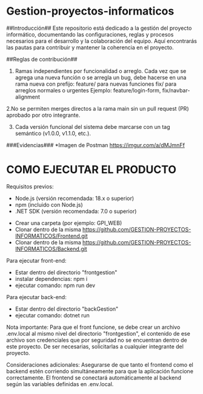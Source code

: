 # Gestion-proyectos-informaticos


##Introducción##
Este repositorio está dedicado a la gestión del proyecto informático, documentando las configuraciones, reglas y procesos necesarios para el desarrollo y la colaboración del equipo. Aquí encontrarás las pautas para contribuir y mantener la coherencia en el proyecto.

##Reglas de contribución##
1. Ramas independientes por funcionalidad o arreglo. Cada vez que se agrega una nueva función o se arregla un bug, debe hacerse en una rama nueva con prefijo:
feature/ para nuevas funciones
fix/ para arreglos normales o urgentes
Ejemplo: feature/login-form, fix/navbar-alignment

2.No se permiten merges directos a la rama main sin un pull request (PR) aprobado 
por otro integrante. 

3. Cada versión funcional del sistema debe marcarse con un tag semántico (v1.0.0, 
v1.1.0, etc.).
 


###Evidencias###
*Imagen de Postman
https://imgur.com/a/dMJmnFf

# COMO EJECUTAR EL PRODUCTO
Requisitos previos:
* Node.js (versión recomendada: 18.x o superior)
* npm (incluido con Node.js)
* .NET SDK (versión recomendada: 7.0 o superior)

- Crear una carpeta (por ejemplo: GPI_WEB)
- Clonar dentro de la misma https://github.com/GESTION-PROYECTOS-INFORMATICOS/Frontend.git
- Clonar dentro de la misma https://github.com/GESTION-PROYECTOS-INFORMATICOS/Backend.git
  
Para ejecutar front-end:
* Estar dentro del directorio "frontgestion"
* instalar dependencias: npm i
* ejecutar comando: npm run dev
  
Para ejecutar back-end:
* Estar dentro del directorio "backGestion"
* ejecutar comando: dotnet run
  
Nota importante: Para que el front funcione, se debe crear un archivo .env.local al mismo nivel del directorio "frontgestion", el contenido de ese archivo son credenciales que por seguridad no se encuentran dentro de este proyecto. De ser necesarias, solicitarlas a cualquier integrante del proyecto. 

Consideraciones adicionales: Asegurarse de que tanto el frontend como el backend estén corriendo simultáneamente para que la aplicación funcione correctamente.
El frontend se conectará automáticamente al backend según las variables definidas en .env.local.

